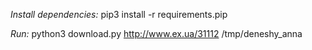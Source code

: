 *Install dependencies:*
pip3 install -r requirements.pip

*Run:*
python3 download.py http://www.ex.ua/31112 /tmp/deneshy_anna
